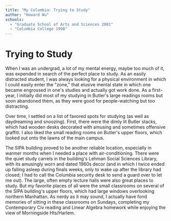 ```yaml
---
title: "My Columbia: Trying to Study"
author: "Howard Wu"
schools:
  - "Graduate School of Arts and Sciences 2001"
  - "Columbia College 1998"
---
```


# Trying to Study

When I was an undergrad, a lot of my mental energy, maybe too much of it, was expended in search of the perfect place to study.  As an easily distracted student, I was always looking for a physical environment in which I could easily enter the "zone," that elusive mental state in which one became engrossed in one's studies and actually got work done. As a first-year, I initially did most of my studying in Butler's large readings rooms but soon abandoned them, as they were good for people-watching but too distracting.

Over time, I settled on a list of favored spots for studying (as well as daydreaming and snoozing).  First, there were the dimly lit Butler stacks, which had wooden desks decorated with amusing and sometimes offensive graffiti.  I also liked the small reading rooms on Butler's upper floors, which looked out onto the lawns of the main campus.

The SIPA building proved to be another reliable location, especially in warmer months when I needed a place with air-conditioning. There were the quiet study carrels in the building's Lehman Social Sciences Library, with its amusingly worn and dated 1960s decor (and in which I twice ended up falling asleep during finals weeks, only to wake up after the library had closed; I had to call the Columbia security desk to send a guard over to let me out).  The large, often empty lecture halls were also great places to study. But my favorite places of all were the small classrooms on several of the SIPA building's upper floors, which had large windows overlooking northern Manhattan.  As nerdy as it may sound, I actually have fond memories of sitting in these classrooms on Sundays, completing my Contemporary Civ reading and Linear Algebra homework while enjoying the view of Morningside Hts/Harlem.
